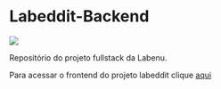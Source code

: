 # Labeddit-Backend

<img src="https://pbs.twimg.com/media/FqtyOqyWYAE8FFp?format=jpg&name=4096x4096">

Repositório do projeto fullstack da Labenu.

Para acessar o frontend do projeto labeddit clique <a href="https://github.com/veronicarubim/Labeddit-Frontend">aqui</a>
